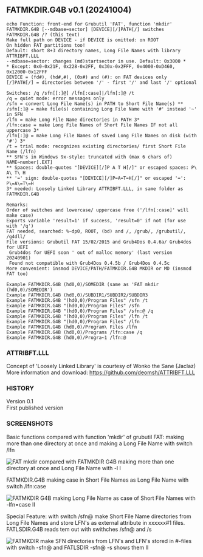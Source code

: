 ## FATMKDIR.G4B v0.1 (20241004)

<pre><code>echo Function: front-end for Grubutil 'FAT', function 'mkdir'
FATMKDIR.G4B [--mdbase=sector] [DEVICE][/]PATH[/] switches
FATMKDIR.G4B /? (this text)
Make full path on DEVICE - if DEVICE is omitted: on ROOT
On hidden FAT partitions too!
Default: short 8+3 directory names, Long File Names with library ATTRIBFT.LLL
--mdbase=sector: changes (md)startsector in use. Default: 0x3000 *
* Except: 0x0-0x21F, 0x228-0x2FF, 0x30x-0x2FFF, 0x4000-0xD460, 0x12000-0x12FFF
DEVICE = (fd#), (hd#,#), (0x#) and (#): on FAT devices only
[/]PATH[/] = directories between '/' - first '/' and last '/' optional

Switches: /q /sfn[[:]@] /lfn[:case]|/lfn[:]@ /t
/q = quiet mode: error messages only
/sfn = convert Long File Name(s) in PATH to Short File Name(s) **
/sfn[:]@ = make file(s) containing Long File Name with '#' instead '~' in SFN
/lfn = make Long File Name directories in PATH 3*
/lfn:case = make Long File Names of Short File Names IF not all uppercase 3*
/lfn[:]@ = make Long File Names of saved Long File Names on disk (with '#') 3*
/t = trial mode: recognizes existing directories/ first Short File Name (/lfn)
** SFN's in Windows 9x-style: truncated with (max 6 chars of) NAME~number[.EXT]
** Spaces: double-quotes "[DEVICE][/]P A T H[/]" or escaped spaces: P\ A\ T\ H
** '=' sign: double-quotes "[DEVICE][/]P=A=T=H[/]" or escaped '=': P\=A\=T\=H
3* needed: Loosely Linked Library ATTRIBFT.LLL, in same folder as FATMKDIR.G4B

Remarks:
Order of switches and lowercase/ uppercase free ('/lfn[:case]' will make case)
Exports variable 'result=1' if success, 'result=0' if not (for use with '/q')
FAT needed, searched: %~dp0, ROOT, (bd) and /, /grub/, /grubutil/, /g4dll/
File versions: Grubutil FAT 15/02/2015 and Grub4Dos 0.4.6a/ Grub4dos for UEFI
 Grub4dos for UEFI soon ' out of malloc memory' (last version 20240901)
 Found not compatible with Grub4Dos 0.4.5b / Grub4Dos 0.4.5c
More convenient: insmod DEVICE/PATH/FATMKDIR.G4B MKDIR or MD (insmod FAT too)

Example FATMKDIR.G4B (hd0,0)/SOMEDIR (same as 'FAT mkdir (hd0,0)/SOMEDIR')
Example FATMKDIR.G4B (hd0,0)/SUBDIR1/SUBDIR2/SUBDIR3
Example FATMKDIR.G4B "(hd0,0)/Program Files" /sfn /t
Example FATMKDIR.G4B "(hd0,0)/Program Files" /sfn
Example FATMKDIR.G4B "(hd0,0)/Program Files" /sfn:@ /q
Example FATMKDIR.G4B "(hd0,0)/Program Files" /lfn /t
Example FATMKDIR.G4B "(hd0,0)/Program Files" /lfn
Example FATMKDIR.G4B (hd0,0)/Program\ Files /lfn 
Example FATMKDIR.G4B (hd0,0)/Programs /lfn:case /q
Example FATMKDIR.G4B (hd0,0)/Progra~1 /lfn:@</code></pre>

### ATTRIBFT.LLL

Concept of 'Loosely Linked Library' is courtesy of Wonko the Sane (Jaclaz)  
More information and download:
https://github.com/deomsh/ATTRIBFT.LLL

### HISTORY

Version 0.1  
First published version

### SCREENSHOTS

Basic functions compared with function 'mkdir' of grubutil FAT: making more than one directory at once and making a Long File Name with switch /lfn

![FAT mkdir compared with FATMKDIR G4B making more than one directory at once and Long File Name with -l I](https://github.com/user-attachments/assets/95adec4e-57ac-4ee9-b0d5-3b69e4b80de0)

FATMKDIR.G4B making case in Short File Names as Long File Name with switch /lfn:case

![FATMKDIR G4B making Long File Name as case of Short File Names with -lfn=case II](https://github.com/user-attachments/assets/7cf8865e-b556-4bbc-9b69-2ff5870967b4)

Special Feature: with switch /sfn@ make Short File Name directories from Long File Names and store LFN's as external attribute in xxxxxx#1 files. FATLSDIR.G4B reads tem out with swithches /sfn@ and /s

![FATMKDIR make SFN directories from LFN's and LFN's stored in #-files with switch -sfn@ and FATLSDIR -sfn@ -s shows them II](https://github.com/user-attachments/assets/9c5e4c45-3101-4ef9-8509-831b296e08da)
